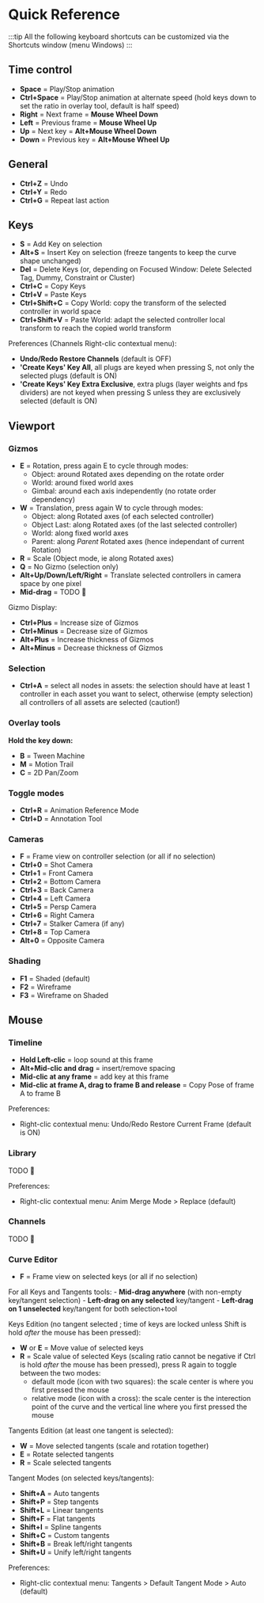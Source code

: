 # Quick Reference

:::tip
All the following keyboard shortcuts can be customized via the Shortcuts window (menu Windows)
:::

## Time control

- **Space** = Play/Stop animation
- **Ctrl+Space** = Play/Stop animation at alternate speed (hold keys down to set the ratio in overlay tool, default is half speed)
- **Right** = Next frame = **Mouse Wheel Down**
- **Left** = Previous frame = **Mouse Wheel Up**
- **Up** = Next key = **Alt+Mouse Wheel Down**
- **Down** = Previous key = **Alt+Mouse Wheel Up**

## General

- **Ctrl+Z** = Undo
- **Ctrl+Y** = Redo
- **Ctrl+G** = Repeat last action

## Keys

- **S** = Add Key on selection
- **Alt+S** = Insert Key on selection (freeze tangents to keep the curve shape unchanged)
- **Del** = Delete Keys (or, depending on Focused Window: Delete Selected Tag, Dummy, Constraint or Cluster)
- **Ctrl+C** = Copy Keys
- **Ctrl+V** = Paste Keys
- **Ctrl+Shift+C** = Copy World: copy the transform of the selected controller in world space
- **Ctrl+Shift+V** = Paste World: adapt the selected controller local transform to reach the copied world transform

Preferences (Channels Right-clic contextual menu):
- **Undo/Redo Restore Channels** (default is OFF)
- **'Create Keys' Key All**, all plugs are keyed when pressing S, not only the selected plugs (default is ON)
- **'Create Keys' Key Extra Exclusive**, extra plugs (layer weights and fps dividers) are not keyed when pressing S unless they are exclusively selected (default is ON)

## Viewport

### Gizmos
- **E** = Rotation, press again E to cycle through modes:
	- Object: around Rotated axes depending on the rotate order
	- World: around fixed world axes
	- Gimbal: around each axis independently (no rotate order dependency)
- **W** = Translation, press again W to cycle through modes:
	- Object: along Rotated axes (of each selected controller)
	- Object Last: along Rotated axes (of the last selected controller)
	- World: along fixed world axes
	- Parent: along *Parent* Rotated axes (hence independant of current Rotation)
- **R** = Scale (Object mode, ie along Rotated axes)
- **Q** = No Gizmo (selection only)
- **Alt+Up/Down/Left/Right** = Translate selected controllers in camera space by one pixel
- **Mid-drag** = TODO 🚧

Gizmo Display:
- **Ctrl+Plus** = Increase size of Gizmos
- **Ctrl+Minus** = Decrease size of Gizmos
- **Alt+Plus** = Increase thickness of Gizmos
- **Alt+Minus** = Decrease thickness of Gizmos

### Selection

- **Ctrl+A** = select all nodes in assets: the selection should have at least 1 controller in each asset you want to select, otherwise (empty selection) all controllers of all assets are selected (caution!)

### Overlay tools

**Hold the key down:**
- **B** = Tween Machine
- **M** = Motion Trail
- **C** = 2D Pan/Zoom

### Toggle modes
- **Ctrl+R** = Animation Reference Mode
- **Ctrl+D** = Annotation Tool

### Cameras
- **F** = Frame view on controller selection (or all if no selection)
- **Ctrl+0** = Shot Camera
- **Ctrl+1** = Front Camera
- **Ctrl+2** = Bottom Camera
- **Ctrl+3** = Back Camera
- **Ctrl+4** = Left Camera
- **Ctrl+5** = Persp Camera
- **Ctrl+6** = Right Camera
- **Ctrl+7** = Stalker Camera (if any)
- **Ctrl+8** = Top Camera
- **Alt+0** = Opposite Camera

### Shading
- **F1** = Shaded (default)
- **F2** = Wireframe
- **F3** = Wireframe on Shaded

## Mouse

### Timeline
- **Hold Left-clic** = loop sound at this frame
- **Alt+Mid-clic and drag** = insert/remove spacing
- **Mid-clic at any frame** = add key at this frame
- **Mid-clic at frame A, drag to frame B and release** = Copy Pose of frame A to frame B

Preferences:
- Right-clic contextual menu: Undo/Redo Restore Current Frame (default is ON)

### Library

TODO 🚧

Preferences:
- Right-clic contextual menu: Anim Merge Mode > Replace (default)

### Channels

TODO 🚧

### Curve Editor

- **F** = Frame view on selected keys (or all if no selection)

For all Keys and Tangents tools:
	- **Mid-drag anywhere** (with non-empty key/tangent selection)
	- **Left-drag on any selected** key/tangent
	- **Left-drag on 1 unselected** key/tangent for both selection+tool

Keys Edition (no tangent selected ; time of keys are locked unless Shift is hold *after* the mouse has been pressed):
- **W** or **E** = Move value of selected keys
- **R** = Scale value of selected Keys (scaling ratio cannot be negative if Ctrl is hold *after* the mouse has been pressed), press R again to toggle between the two modes:
	- default mode (icon with two squares): the scale center is where you first pressed the mouse
	- relative mode (icon with a cross): the scale center is the interection point of the curve and the vertical line where you first pressed the mouse

Tangents Edition (at least one tangent is selected):
- **W** = Move selected tangents (scale and rotation together)
- **E** = Rotate selected tangents
- **R** = Scale selected tangents

Tangent Modes (on selected keys/tangents):
- **Shift+A** = Auto tangents
- **Shift+P** = Step tangents
- **Shift+L** = Linear tangents
- **Shift+F** = Flat tangents
- **Shift+I** = Spline tangents
- **Shift+C** = Custom tangents
- **Shift+B** = Break left/right tangents
- **Shift+U** = Unify left/right tangents

Preferences:
- Right-clic contextual menu: Tangents > Default Tangent Mode > Auto (default)
